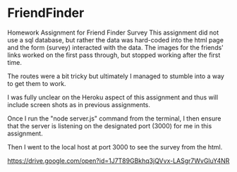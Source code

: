 # FriendFinder
Homework Assignment for Friend Finder Survey
This assignment did not use a sql database, but rather the data was hard-coded into the html page and the form (survey) interacted with the data.  The images for the friends' links worked on the first pass through, but stopped working after the first time.

The routes were a bit tricky but ultimately I managed to stumble into a way to get them to work.

I was fully unclear on the Heroku aspect of this assignment and thus will include screen shots as in previous assignments.

Once I run the "node server.js" command from the terminal, I then ensure that the server is listening on the designated port (3000) for me in this assignment.

Then I went to the local host at port 3000 to see the survey from the html.

https://drive.google.com/open?id=1J7T89GBkhq3jQVvx-LASgr7WvGluY4NR



